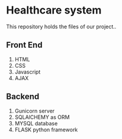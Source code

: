 # Healthcare system

This repository holds the files of our project..

## Front End
1. HTML
2. CSS
3. Javascript
4. AJAX


## Backend

1. Gunicorn server
2. SQLAlCHEMY as ORM 
3. MYSQL database
4. FLASK python framework



